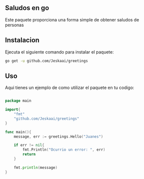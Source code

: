 ## Saludos en go

Este paquete proporciona  una forma simple de obtener saludos de personas 

## Instalacion
Ejecuta el siguiente comando para instalar el paquete:
```bash
go get -u github.com/Jeskaai/greetings 
```
## Uso

Aqui tienes un ejemplo de como utilizar el paquete en tu codigo:

```go

package main

import{
    "fmt"
    "github.com/Jeskaai/greetings"
}

func main(){
    message, err := greetings.Hello("Juanes")

    if err != nil{
        fmt.Println("Ocurrio un error: ", err)
        return
    }

    fmt.println(message)
}
